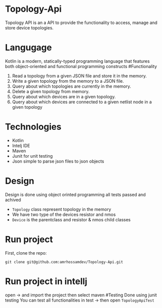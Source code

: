 # Topology-Api
Topology API is an a API to provide the functionality to access, manage and store device topologies.
# Langugage 
Kotlin is a modern, statically-typed programming language that features both object-oriented and functional programming constructs
#Functionality
1. Read a topology from a given JSON file and store it in the memory. 
2. Write a given topology from the memory to a JSON file. 
3. Query about which topologies are currently in the memory. 
4. Delete a given topology from memory.
5. Query about which devices are in a given topology.
6. Query about which devices are connected to a given netlist node in a given topology

# Technologies 
- Kotlin
- Intelj IDE
- Maven 
- Junit for unit testing
- Json simple to parse json files to json objects

# Design 
Design is done using object orinted programming all tests passed and achived  

- `Topology` class represent topology in the memory
-  We have two type of the devices resistor and nmos
- `Device` is the parentclass and resistor & nmos child classes

# Run project 
First, clone the repo:

`git clone git@github.com:amrhossamdev/Topology-Api.git`

# Run project in intellj
open -> and import the project then select maven 
#Testing 
Done using junit testing 
You can test all functionalities in test -> then open `TopologyApiTest`


